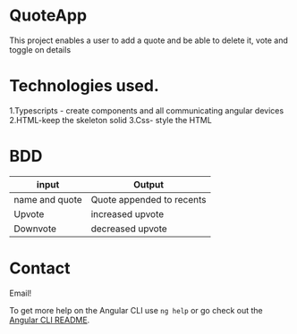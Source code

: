 # QuoteApp

This project enables a user to add a quote and be able to delete it, vote and toggle on details

# Technologies used.

1.Typescripts - create components and all communicating angular devices
2.HTML-keep the skeleton solid
3.Css- style the HTML

# BDD
    
| input  | Output |
| ------------- | ------------- |
|name and quote | Quote appended to recents |
| Upvote  | increased upvote |
| Downvote  | decreased upvote |

# Contact

Email! [](davisdavy96@gmail.com)

To get more help on the Angular CLI use `ng help` or go check out the [Angular CLI README](https://github.com/angular/angular-cli/blob/master/README.md).
